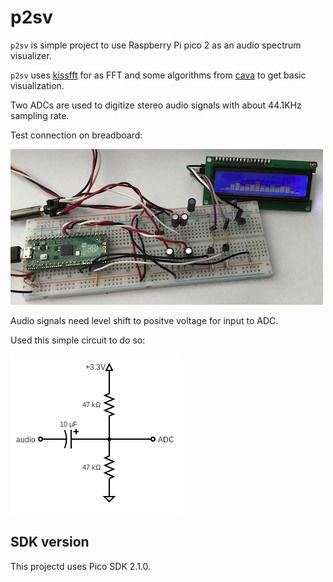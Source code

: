 # p2sv

`p2sv` is simple project to use Raspberry Pi pico 2 as an audio spectrum visualizer.

`p2sv` uses [kissfft](https://github.com/mborgerding/kissfft) for as FFT and
some algorithms from [cava](https://github.com/karlstav/cava) to get basic visualization.

Two ADCs are used to digitize stereo audio signals with about 44.1KHz sampling rate.

Test connection on breadboard: 

<img src="docs/p2sv_capture.png">

Audio signals need level shift to positve voltage for input to ADC.

Used this simple circuit to do so:

<img src="docs/audio_adc_level.png">

## SDK version

This projectd uses Pico SDK 2.1.0.
